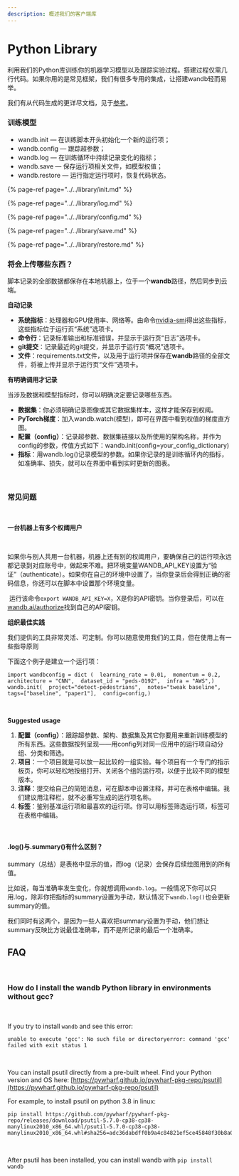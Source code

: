 ```yaml
---
description: 概述我们的客户端库
---
```


# Python Library

利用我们的Python库训练你的机器学习模型以及跟踪实验过程。搭建过程仅需几行代码。如果你用的是常见框架，我们有很多专用的集成，让搭建wandb轻而易举。

我们有从代码生成的更详尽文档，见于[参考](https://app.gitbook.com/@weights-and-biases/s/docs/~/drafts/-MKaPhwzNIegNuInaekR/library/reference)。

###  **训练模型**

* wandb.init — 在训练脚本开头初始化一个新的运行项；
* wandb.config — 跟踪超参数；
* wandb.log — 在训练循环中持续记录变化的指标；
* wandb.save — 保存运行项相关文件，如模型权值；
* wandb.restore — 运行指定运行项时，恢复代码状态。



{% page-ref page="../../library/init.md" %}

{% page-ref page="../../library/log.md" %}

{% page-ref page="../../library/config.md" %}

{% page-ref page="../../library/save.md" %}

{% page-ref page="../../library/restore.md" %}

### **将会上传哪些东西？**

脚本记录的全部数据都保存在本地机器上，位于一个**wandb**路径，然后同步到云端。

**自动记录**

*  **系统指标**：处理器和GPU使用率、网络等。由命令[nvidia-smi](https://developer.nvidia.com/nvidia-system-management-interface)得出这些指标，这些指标位于运行页“系统”选项卡。
* **命令行**：记录标准输出和标准错误，并显示于运行页“日志”选项卡。
* **git提交**：记录最近的git提交，并显示于运行页“概况”选项卡。
* **文件**：requirements.txt文件，以及用于运行项并保存在**wandb**路径的全部文件，将被上传并显示于运行页“文件”选项卡。

**有明确调用才记录**

当涉及数据和模型指标时，你可以明确决定要记录哪些东西。

* **数据集**：你必须明确记录图像或其它数据集样本，这样才能保存到权阈。
* **PyTorch梯度**：加入wandb.watch\(模型\)，即可在界面中看到权值的梯度直方图。
* **配置（config）**：记录超参数、数据集链接以及所使用的架构名称，并作为config的参数，传值方式如下：wandb.init\(config=your\_config\_dictionary\)
* **指标**：用wandb.log\(\)记录模型的参数。如果你记录的是训练循环内的指标，如准确率、损失，就可以在界面中看到实时更新的图表。

‌

### **常见问题**

‌

**一台机器上有多个权阈用户**

‌

如果你与别人共用一台机器，机器上还有别的权阈用户，要确保自己的运行项永远都记录到对应账号中，做起来不难。把环境变量WANDB\_API\_KEY设置为“验证”（authenticate）。如果你在自己的环境中设置了，当你登录后会得到正确的密码信息，你还可以在脚本中设置那个环境变量。

‌ 运行该命令`export WANDB_API_KEY=X`，X是你的API密钥。当你登录后，可以在[wandb.ai/authorize](https://app.wandb.ai/authorize)找到自己的API密钥。

**组织最佳实践**

我们提供的工具非常灵活、可定制。你可以随意使用我们的工具，但在使用上有一些指导原则

下面这个例子是建立一个运行项：

```text
import wandb​config = dict (  learning_rate = 0.01,  momentum = 0.2,  architecture = "CNN",  dataset_id = "peds-0192",  infra = "AWS",)​wandb.init(  project="detect-pedestrians",  notes="tweak baseline",  tags=["baseline", "paper1"],  config=config,)
```

‌

**Suggested usage**‌

1. **配置（config）**：跟踪超参数、架构、数据集及其它你要用来重新训练模型的所有东西。这些数据按列呈现——用config列对同一应用中的运行项自动分组、分类和筛选。
2. **项目**：一个项目就是可以放一起比较的一组实验。每个项目有一个专门的指示板页，你可以轻松地按组打开、关闭各个组的运行项，以便于比较不同的模型版本。
3. **注释**：提交给自己的简短消息，可在脚本中设置注释，并可在表格中编辑。我们建议用注释栏，就不必重写生成的运行项名称。
4. **标签**：鉴别基准运行项和最喜欢的运行项。你可以用标签筛选运行项，标签可在表格中编辑。

‌

#### **.log\(\)与.summary\(\)有什么区别？**

summary（总结）是表格中显示的值，而log（记录）会保存后续绘图用到的所有值。

比如说，每当准确率发生变化，你就想调用`wandb.log`。一般情况下你可以只用.log，除非你把指标的summary设置为手动，默认情况下`wandb.log()`也会更新summary的值。

我们同时有这两个，是因为一些人喜欢把summary设置为手动，他们想让summary反映比方说最佳准确率，而不是所记录的最后一个准确率。

## FAQ <a id="faq"></a>

‌

### How do I install the wandb Python library in environments without gcc? <a id="how-do-i-install-the-wandb-python-library-in-environments-without-gcc"></a>

‌

If you try to install `wandb` and see this error:

```text
unable to execute 'gcc': No such file or directoryerror: command 'gcc' failed with exit status 1
```

‌

You can install psutil directly from a pre-built wheel. Find your Python version and OS here: [https://pywharf.github.io/pywharf-pkg-repo/psutil](https://pywharf.github.io/pywharf-pkg-repo/psutil)‌

For example, to install psutil on python 3.8 in linux:

```text
pip install https://github.com/pywharf/pywharf-pkg-repo/releases/download/psutil-5.7.0-cp38-cp38-manylinux2010_x86_64.whl/psutil-5.7.0-cp38-cp38-manylinux2010_x86_64.whl#sha256=adc36dabdff0b9a4c84821ef5ce45848f30b8a01a1d5806316e068b5fd669c6d
```

‌

After psutil has been installed, you can install wandb with `pip install wandb`  





